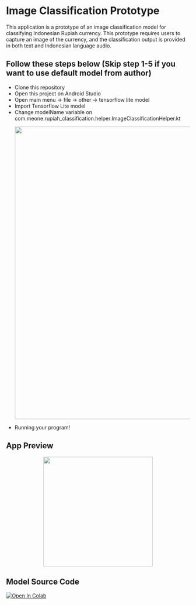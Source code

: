 # Image Classification Prototype 
This application is a prototype of an image classification model for classifying Indonesian Rupiah currency. This prototype requires users to capture an image of the currency, and the classification output is provided in both text and Indonesian language audio.


## Follow these steps below (Skip step 1-5 if you want to use default model from author)
- Clone this repository
- Open this project on Android Studio
- Open main menu -> file -> other ->  tensorflow lite model
- Import Tensorflow Lite model
- Change modelName variable on com.meone.rupiah_classification.helper.ImageClassificationHelper.kt
  <p align="center"><img src="https://github.com/user-attachments/assets/cbfbaddc-d80f-4540-92bc-2ad85b855818" width="800" /></p>
- Running your program!

## App Preview
<p align="center"><img src="https://github.com/user-attachments/assets/6a2b7237-e238-4b14-b3a1-d9ad6bd1978d" width="300" />

## Model Source Code
<a href="https://colab.research.google.com/drive/1_RYlcNoP3WMrbVJ1CU9zBz5df6DcXBUp?usp=sharing" target="_parent"><img src="https://colab.research.google.com/assets/colab-badge.svg" alt="Open In Colab"/></a>
